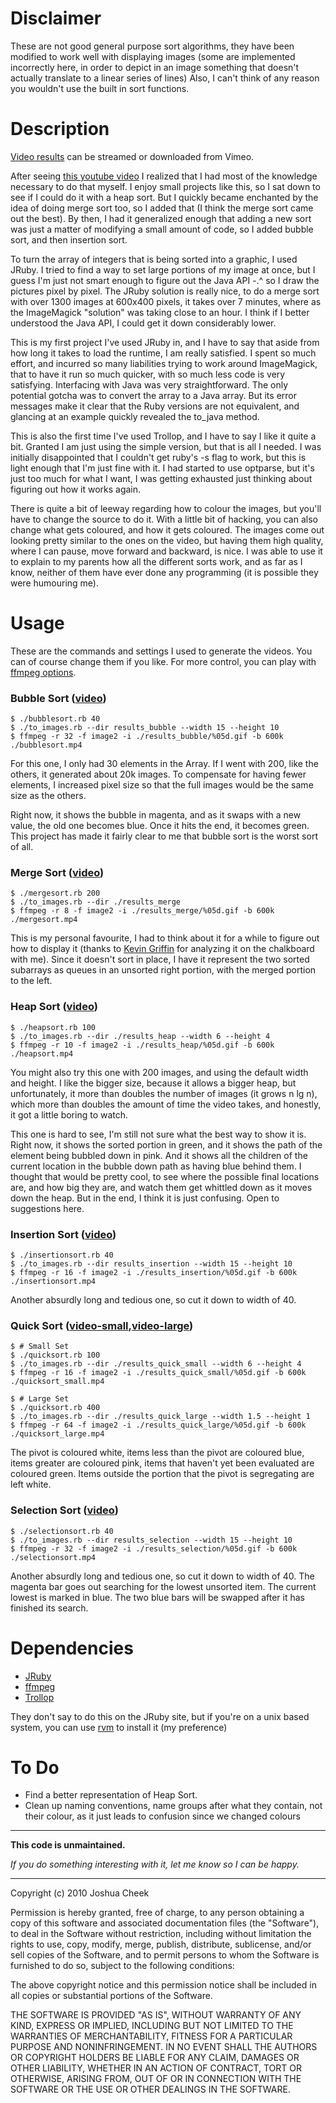 Disclaimer
==========

These are not good general purpose sort algorithms, they have been modified to work well with displaying images (some are implemented incorrectly here, in order to depict in an image something that doesn't actually translate to a linear series of lines) Also, I can't think of any reason you wouldn't use the built in sort functions.

Description
===========

[Video results](http://vimeo.com/channels/138529) can be streamed or downloaded from Vimeo.

After seeing [this youtube video](http://www.youtube.com/watch?v=iXAjiDQbPSw) I realized that I had most of the knowledge necessary to do that myself. I enjoy small projects like this, so I sat down to see if I could do it with a heap sort. But I quickly became enchanted by the idea of doing merge sort too, so I added that (I think the merge sort came out the best).  By then, I had it generalized enough that adding a new sort was just a matter of modifying a small amount of code, so I added bubble sort, and then insertion sort.

To turn the array of integers that is being sorted into a graphic, I used JRuby. I tried to find a way to set large portions of my image at once, but I guess I'm just not smart enough to figure out the Java API -.^ so I draw the pictures pixel by pixel. The JRuby solution is really nice, to do a merge sort with over 1300 images at 600x400 pixels, it takes over 7 minutes, where as the ImageMagick "solution" was taking close to an hour. I think if I better understood the Java API, I could get it down considerably lower.

This is my first project I've used JRuby in, and I have to say that aside from how long it takes to load the runtime, I am really satisfied. I spent so much effort, and incurred so many liabilities trying to work around ImageMagick, that to have it run so much quicker, with so much less code is very satisfying. Interfacing with Java was very straightforward. The only potential gotcha was to convert the array to a Java array. But its error messages make it clear that the Ruby versions are not equivalent, and glancing at an example quickly revealed the to_java method.

This is also the first time I've used Trollop, and I have to say I like it quite a bit. Granted I am just using the simple version, but that is all I needed. I was initially disappointed that I couldn't get ruby's -s flag to work, but this is light enough that I'm just fine with it. I had started to use optparse, but it's just too much for what I want, I was getting exhausted just thinking about figuring out how it works again.

There is quite a bit of leeway regarding how to colour the images, but you'll have to change the source to do it. With a little bit of hacking, you can also change what gets coloured, and how it gets coloured. The images come out looking pretty similar to the ones on the video, but having them high quality, where I can pause, move forward and backward, is nice. I was able to use it to explain to my parents how all the different sorts work, and as far as I know, neither of them have ever done any programming (it is possible they were humouring me).



Usage
=====

These are the commands and settings I used to generate the videos. You can of course change them if you like. For more control, you can play with [ffmpeg options](http://ffmpeg.org/ffmpeg-doc.html).

### Bubble Sort ([video](http://vimeo.com/15558527))

    $ ./bubblesort.rb 40
    $ ./to_images.rb --dir results_bubble --width 15 --height 10
    $ ffmpeg -r 32 -f image2 -i ./results_bubble/%05d.gif -b 600k ./bubblesort.mp4

For this one, I only had 30 elements in the Array. If I went with 200, like the others, it generated about 20k images. To compensate for having fewer elements, I increased pixel size so that the full images would be the same size as the others.

Right now, it shows the bubble in magenta, and as it swaps with a new value, the old one becomes blue. Once it hits the end, it becomes green. This project has made it fairly clear to me that bubble sort is the worst sort of all.


### Merge Sort ([video](http://vimeo.com/15559012))

    $ ./mergesort.rb 200
    $ ./to_images.rb --dir ./results_merge 
    $ ffmpeg -r 8 -f image2 -i ./results_merge/%05d.gif -b 600k ./mergesort.mp4

This is my personal favourite, I had to think about it for a while to figure out how to display it (thanks to [Kevin Griffin](http://github.com/kevingriffin) for analyzing it on the chalkboard with me). Since it doesn't sort in place, I have it represent the two sorted subarrays as queues in an unsorted right portion, with the merged portion to the left.


### Heap Sort ([video](http://vimeo.com/15558918))

    $ ./heapsort.rb 100
    $ ./to_images.rb --dir ./results_heap --width 6 --height 4
    $ ffmpeg -r 10 -f image2 -i ./results_heap/%05d.gif -b 600k ./heapsort.mp4

You might also try this one with 200 images, and using the default width and height. I like the bigger size, because it allows a bigger heap, but unfortunately, it more than doubles the number of images (it grows n lg n), which more than doubles the amount of time the video takes, and honestly, it got a little boring to watch.

This one is hard to see, I'm still not sure what the best way to show it is. Right now, it shows the sorted portion in green, and it shows the path of the element being bubbled down in pink. And it shows all the children of the current location in the bubble down path as having blue behind them. I thought that would be pretty cool, to see where the possible final locations are, and how big they are, and watch them get whittled down as it moves down the heap. But in the end, I think it is just confusing. Open to suggestions here.


### Insertion Sort ([video](http://vimeo.com/15558983))

    $ ./insertionsort.rb 40
    $ ./to_images.rb --dir results_insertion --width 15 --height 10
    $ ffmpeg -r 16 -f image2 -i ./results_insertion/%05d.gif -b 600k ./insertionsort.mp4

Another absurdly long and tedious one, so cut it down to width of 40.
    

### Quick Sort ([video-small](http://vimeo.com/15559072),[video-large](http://vimeo.com/15680153))

    $ # Small Set
    $ ./quicksort.rb 100
    $ ./to_images.rb --dir ./results_quick_small --width 6 --height 4
    $ ffmpeg -r 16 -f image2 -i ./results_quick_small/%05d.gif -b 600k ./quicksort_small.mp4
    
    $ # Large Set
    $ ./quicksort.rb 400
    $ ./to_images.rb --dir ./results_quick_large --width 1.5 --height 1
    $ ffmpeg -r 64 -f image2 -i ./results_quick_large/%05d.gif -b 600k ./quicksort_large.mp4

The pivot is coloured white, items less than the pivot are coloured blue, items greater are coloured pink, items that haven't yet been evaluated are coloured green. Items outside the portion that the pivot is segregating are left white. 


### Selection Sort ([video](http://vimeo.com/15673458))

    $ ./selectionsort.rb 40
    $ ./to_images.rb --dir results_selection --width 15 --height 10
    $ ffmpeg -r 32 -f image2 -i ./results_selection/%05d.gif -b 600k ./selectionsort.mp4

Another absurdly long and tedious one, so cut it down to width of 40. The magenta bar goes out searching for the lowest unsorted item. The current lowest is marked in blue. The two blue bars will be swapped after it has finished its search.



Dependencies
============

* [JRuby](http://jruby.org/)
* [ffmpeg](http://www.ffmpeg.org/)
* [Trollop](http://rubygems.org/gems/trollop)

They don't say to do this on the JRuby site, but if you're on a unix based system, you can use [rvm](http://rvm.beginrescueend.com/) to install it (my preference)


To Do
=====

* Find a better representation of Heap Sort.
* Clean up naming conventions, name groups after what they contain, not their colour, as it just leads to confusion since we changed colours


---------------------------------------

**This code is unmaintained.** 

_If you do something interesting with it, let me know so I can be happy._

---------------------------------------

Copyright (c) 2010 Joshua Cheek

 Permission is hereby granted, free of charge, to any person obtaining a copy
 of this software and associated documentation files (the "Software"), to deal
 in the Software without restriction, including without limitation the rights
 to use, copy, modify, merge, publish, distribute, sublicense, and/or sell
 copies of the Software, and to permit persons to whom the Software is
 furnished to do so, subject to the following conditions:

 The above copyright notice and this permission notice shall be included in
 all copies or substantial portions of the Software.

 THE SOFTWARE IS PROVIDED "AS IS", WITHOUT WARRANTY OF ANY KIND, EXPRESS OR
 IMPLIED, INCLUDING BUT NOT LIMITED TO THE WARRANTIES OF MERCHANTABILITY,
 FITNESS FOR A PARTICULAR PURPOSE AND NONINFRINGEMENT. IN NO EVENT SHALL THE
 AUTHORS OR COPYRIGHT HOLDERS BE LIABLE FOR ANY CLAIM, DAMAGES OR OTHER
 LIABILITY, WHETHER IN AN ACTION OF CONTRACT, TORT OR OTHERWISE, ARISING FROM,
 OUT OF OR IN CONNECTION WITH THE SOFTWARE OR THE USE OR OTHER DEALINGS IN
 THE SOFTWARE.
